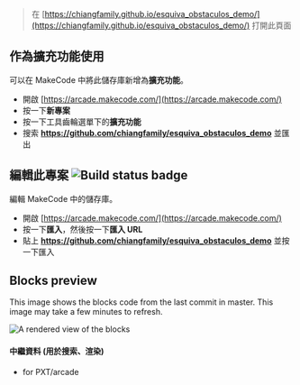  


> 在 [https://chiangfamily.github.io/esquiva_obstaculos_demo/](https://chiangfamily.github.io/esquiva_obstaculos_demo/) 打開此頁面

## 作為擴充功能使用

可以在 MakeCode 中將此儲存庫新增為**擴充功能**。

* 開啟 [https://arcade.makecode.com/](https://arcade.makecode.com/)
* 按一下**新專案**
* 按一下工具齒輪選單下的**擴充功能**
* 搜索 **https://github.com/chiangfamily/esquiva_obstaculos_demo** 並匯出

## 編輯此專案 ![Build status badge](https://github.com/chiangfamily/esquiva_obstaculos_demo/workflows/MakeCode/badge.svg)

編輯 MakeCode 中的儲存庫。

* 開啟 [https://arcade.makecode.com/](https://arcade.makecode.com/)
* 按一下**匯入**，然後按一下**匯入 URL**
* 貼上 **https://github.com/chiangfamily/esquiva_obstaculos_demo** 並按一下匯入

## Blocks preview

This image shows the blocks code from the last commit in master.
This image may take a few minutes to refresh.

![A rendered view of the blocks](https://github.com/chiangfamily/esquiva_obstaculos_demo/raw/master/.github/makecode/blocks.png)

#### 中繼資料 (用於搜索、渲染)

* for PXT/arcade
<script src="https://makecode.com/gh-pages-embed.js"></script><script>makeCodeRender("{{ site.makecode.home_url }}", "{{ site.github.owner_name }}/{{ site.github.repository_name }}");</script>
